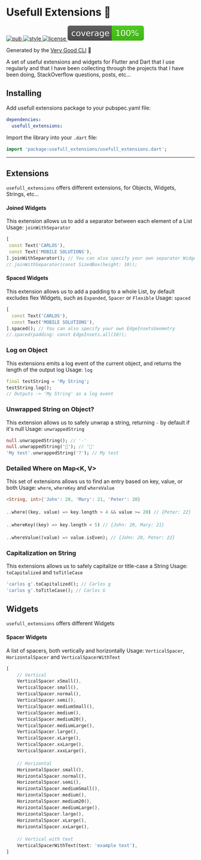 # Usefull Extensions 🔌

<p align="left">
  <a href="https://pub.dev/packages/usefull_extensions">
     <img alt="pub" src="https://img.shields.io/pub/v/usefull_extensions.svg?label=usefull_extensions">
  </a>
  <a href="https://pub.dev/packages/very_good_analysis">
     <img alt="style" src="https://img.shields.io/badge/style-very_good_analysis-B22C89.svg">
  </a>
  <a href="https://opensource.org/licenses/BSD-3-Clause">
     <img alt="license" src="https://img.shields.io/badge/license-BSD 3-green.svg">
  </a>
  <a href="#">
     <img alt="coverage" src="https://github.com/cgutierr-zgz/usefull_extensions/blob/master/coverage_badge.svg">
  </a>
</p>


Generated by the [Very Good CLI](https://github.com/VeryGoodOpenSource/very_good_cli) 🤖

A set of useful extensions and widgets for Flutter and Dart that I use regularly and that I have been collecting through the projects that I have been doing, StackOverflow questions, posts, etc...

## Installing

Add usefull extensions package to your pubspec.yaml file:

```yaml
dependencies:
  usefull_extensions:
```

Import the library into your `.dart` file:

```dart
import 'package:usefull_extensions/usefull_extensions.dart';
```

---

## Extensions

`usefull_extensions` offers different extensions, for Objects, Widgets, Strings, etc...

#### Joined Widgets

This extension allows us to add a separator between each element of a List<Widget>
Usage: `joinWithSeparator`

```dart
[
 const Text('CARLOS'),
 const Text('MOBILE SOLUTIONS'),
].joinWithSeparator(); // You can also specify your own separator Widget
//.joinWithSeparator(const SizedBox(height: 10));
```

#### Spaced Widgets

This extension allows us to add a padding to a whole List<Widget>, by default excludes flex Widgets, such as `Expanded`, `Spacer` or `Flexible`
Usage: `spaced`

```dart
[
  const Text('CARLOS'),
  const Text('MOBILE SOLUTIONS'),
].spaced(); // You can also specify your own EdgeInsetsGeometry
//.spaced(padding: const EdgeInsets.all(10));
```

### Log on Object

This extensions emits a log event of the current object, and returns the length of the output log
Usage: `log`

```dart
final testString = 'My String';
testString.log();
// Outputs -> 'My String' as a log event
```

### Unwrapped String on Object?

This extension allows us to safely unwrap a string, returning `-` by default if it's null
Usage: `unwrappedString`

```dart
null.unwrappedString(); // '-'
null.unwrappedString('🍰'); // '🍰'
'My test'.unwrappedString('?'); // My test
```

### Detailed Where on Map<K, V>

This set of extensions allows us to find an entry based on key, value, or both
Usage: `where`, `whereKey` and `whereValue`

```dart
<String, int>{'John': 20, 'Mary': 21, 'Peter': 20}

..where((key, value) => key.length > 4 && value >= 20) // {Peter: 22}

..whereKey((key) => key.length < 5) // {John: 20, Mary: 21}

..whereValue((value) => value.isEven); // {John: 20, Peter: 22}
```

### Capitalization on String

This extensions allows us to safely capitalize or title-case a String
Usage: `toCapitalized` and `toTitleCase`

```dart
'carlos g'.toCapitalized(); // Carlos g
'carlos g'.toTitleCase(); // Carlos G
```

## Widgets

`usefull_extensions` offers different Widgets

#### Spacer Widgets

A list of spacers, both vertically and horizontally
Usage: `VerticalSpacer`, `HorizontalSpacer` and `VerticalSpacerWithText`

```dart
[
	// Vertical
    VerticalSpacer.xSmall(),
    VerticalSpacer.small(),
    VerticalSpacer.normal(),
    VerticalSpacer.semi(),
    VerticalSpacer.mediumSmall(),
    VerticalSpacer.medium(),
    VerticalSpacer.medium20(),
    VerticalSpacer.mediumLarge(),
    VerticalSpacer.large(),
    VerticalSpacer.xLarge(),
    VerticalSpacer.xxLarge(),
    VerticalSpacer.xxxLarge(),
    
	// Horizontal
    HorizontalSpacer.small(),
    HorizontalSpacer.normal(),
    HorizontalSpacer.semi(),
    HorizontalSpacer.mediumSmall(),
    HorizontalSpacer.medium(),
    HorizontalSpacer.medium20(),
    HorizontalSpacer.mediumLarge(),
    HorizontalSpacer.large(),
    HorizontalSpacer.xLarge(),
    HorizontalSpacer.xxLarge(),
    
	// Vertical with text
    VerticalSpacerWithText(text: 'example text'),
]
```
